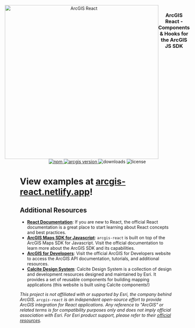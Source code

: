 <div align='center' style="display: flex; justify-content: center">
<picture>
   <source media="(prefers-color-scheme: dark)" srcset="https://user-images.githubusercontent.com/50883428/230233939-5498486a-fb92-45aa-82b1-673d4d01ec51.png">
   <img alt="ArcGIS React" width="500px" src="https://user-images.githubusercontent.com/50883428/230234038-36fea231-5e84-43f3-8a69-6b0b685e53f5.png" />
</picture>
<h3>ArcGIS React - Components & Hooks for the ArcGIS JS SDK</h3>
</div>

<div align="center">
  <a href="https://www.npmjs.com/package/arcgis-react">
    <img src="https://img.shields.io/npm/v/arcgis-react" alt="npm">
  </a>
  <a href="https://www.npmjs.com/package/@arcgis/core">
    <img src="https://img.shields.io/badge/dynamic/json?color=blue&label=@arcgis/core&query=$.peerDependencies['@arcgis/core']&url=https://raw.githubusercontent.com/am-maneaters/arcgis-react/main/packages/arcgis-react/package.json" alt="arcgis version">
  </a>
  <img src="https://img.shields.io/npm/dt/arcgis-react" alt="downloads">
  <img src="https://img.shields.io/npm/l/arcgis-react" alt="license">
</div>

# View examples at [arcgis-react.netlify.app](https://arcgis-react.netlify.app)!

## Additional Resources
- **[React Documentation](https://react.dev)**: If you are new to React, the official React documentation is a great place to start learning about React concepts and best practices.
- **[ArcGIS Maps SDK for Javascript](https://developers.arcgis.com/javascript/latest/)**: `arcgis-react` is built on top of the ArcGIS Maps SDK for Javascript. Visit the official documentation to learn more about the ArcGIS SDK and its capabilities.
- **[ArcGIS for Developers](https://developers.arcgis.com/)**: Visit the official ArcGIS for Developers website to access the ArcGIS API documentation, tutorials, and additional resources.
- **[Calcite Design System](https://developers.arcgis.com/calcite-design-system/)**: Calcite Design System is a collection of design and development resources designed and maintained by Esri. It provides a set of reusable components for building mapping applications (this website is built using Calcite components!)

*This project is not affiliated with or supported by Esri, the company behind ArcGIS. `arcgis-react` is an independent open-source effort to provide ArcGIS integration for React applications. Any reference to "ArcGIS" or related terms is for compatibility purposes only and does not imply official association with Esri. For Esri product support, please refer to their [official resources](https://support.esri.com/en-us/products).*


